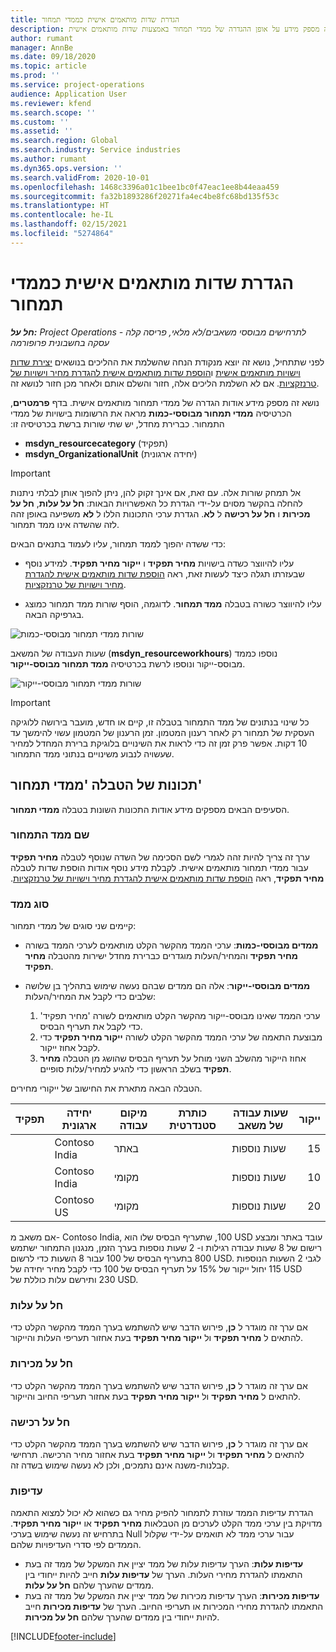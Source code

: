 ```yaml
---
title: הגדרת שדות מותאמים אישית כממדי תמחור
description: נושא זה מספק מידע על אופן ההגדרה של ממדי תמחור באמצעות שדות מותאמים אישית.
author: rumant
manager: AnnBe
ms.date: 09/18/2020
ms.topic: article
ms.prod: ''
ms.service: project-operations
audience: Application User
ms.reviewer: kfend
ms.search.scope: ''
ms.custom: ''
ms.assetid: ''
ms.search.region: Global
ms.search.industry: Service industries
ms.author: rumant
ms.dyn365.ops.version: ''
ms.search.validFrom: 2020-10-01
ms.openlocfilehash: 1468c3396a01c1bee1bc0f47eac1ee8b44eaa459
ms.sourcegitcommit: fa32b1893286f20271fa4ec4be8fc68bd135f53c
ms.translationtype: HT
ms.contentlocale: he-IL
ms.lasthandoff: 02/15/2021
ms.locfileid: "5274864"
---
```

# <a name="set-up-custom-fields-as-pricing-dimensions"></a>הגדרת שדות מותאמים אישית כממדי תמחור

_**חל על:** Project Operations לתרחישים מבוססי משאבים/לא מלאי, פריסה קלה - עסקה בחשבונית פרופורמה_

לפני שתתחיל, נושא זה יוצא מנקודת הנחה שהשלמת את ההליכים בנושאים [יצירת שדות וישויות מותאמים אישית](create-custom-fields-entities-pricing-dimensions.md) ו[הוספת שדות מותאמים אישית להגדרת מחיר וישויות של טרנזקציות](add-custom-fields-price-setup-transactional-entities.md). אם לא השלמת הליכים אלה, חזור והשלם אותם ולאחר מכן חזור לנושא זה. 

נושא זה מספק מידע אודות הגדרה של ממדי תמחור מותאמים אישית. בדף **פרמטרים**, הכרטיסיה ‏‫**ממדי תמחור מבוססי-כמות** מראה את הרשומות בישויות של ממדי התמחור. כברירת מחדל, יש שתי שורות ברשת בכרטיסיה זו:

- **msdyn_resourcecategory** (תפקיד)
- **msdyn_OrganizationalUnit** (יחידה ארגונית)

> [!IMPORTANT]
> אל תמחק שורות אלה. עם זאת, אם אינך זקוק להן, ניתן להפוך אותן לבלתי ניתנות להחלה בהקשר מסוים על-ידי הגדרת כל האפשרויות הבאות: **חל על עלות‬**, **חל על מכירות** ו **חל על רכישה** ל **לא**. הגדרת ערכי התכונות הללו ל **לא** משפיעה באופן זהה לזה שהשדה אינו ממד תמחור.

כדי ששדה יהפוך לממד תמחור, עליו לעמוד בתנאים הבאים:

- עליו להיווצר כשדה בישויות **מחיר תפקיד** ו **ייקור מחיר תפקיד**. למידע נוסף שבעזרתו תגלה כיצד לעשות זאת, ראה [הוספת שדות מותאמים אישית להגדרת מחיר וישויות של טרנזקציות](add-custom-fields-price-setup-transactional-entities.md).

- עליו להיווצר כשורה בטבלה **ממד תמחור**. לדוגמה, הוסף שורות ממד תמחור כמוצג בגרפיקה הבאה. 

![שורות ממדי תמחור מבוססי-כמות](media/Amt-based-PD.png)

שעות העבודה של המשאב (**msdyn_resourceworkhours**) נוספו כממד מבוסס-ייקור ונוספו לרשת בכרטיסיה **ממד תמחור מבוסס-ייקור**.

![שורות ממדי תמחור מבוססי-ייקור](media/Markup-based-PD.png)


> [!IMPORTANT]
> כל שינוי בנתונים של ממד התמחור בטבלה זו, קיים או חדש, מועבר בירושה ללוגיקה העסקית של תמחור רק לאחר רענון המטמון. זמן הרענון של המטמון עשוי להימשך עד 10 דקות. אפשר פרק זמן זה כדי לראות את השינויים בלוגיקת ברירת המחדל למחיר שעשויה לנבוע משינויים בנתוני ממד התמחור.


## <a name="attributes-of-the-pricing-dimensions-table"></a>תכונות של הטבלה 'ממדי תמחור'
הסעיפים הבאים מספקים מידע אודות התכונות השונות בטבלה **ממדי תמחור**.

### <a name="pricing-dimension-name"></a>שם ממד התמחור
ערך זה צריך להיות זהה לגמרי לשם הסכימה של השדה שנוסף לטבלה **מחיר תפקיד** עבור ממדי תמחור מותאמים אישית. לקבלת מידע נוסף אודות הוספת שדות לטבלה **מחיר תפקיד**, ראה [‬‏‫הוספת שדות מותאמים אישית להגדרת מחיר וישויות של טרנזקציות](add-custom-fields-price-setup-transactional-entities.md).

### <a name="type-of-dimension"></a>סוג ממד
קיימים שני סוגים של ממדי תמחור:
  
  - **ממדים מבוססי-כמות**: ערכי הממד מהקשר הקלט מותאמים לערכי הממד בשורה **מחיר תפקיד** והמחיר/העלות מוגדרים כברירת מחדל ישירות מהטבלה **מחיר תפקיד**.
  - **ממדים מבוססי-ייקור**: אלה הם ממדים שבהם נעשה שימוש בתהליך בן שלושה שלבים כדי לקבל את המחיר/העלות:
 
    1. ערכי הממד שאינו מבוסס-ייקור מהקשר הקלט מותאמים לשורה 'מחיר תפקיד' כדי לקבל את תעריף הבסיס.
    2. מבוצעת התאמה של ערכי הממד מהקשר הקלט לשורה **ייקור מחיר תפקיד** כדי לקבל אחוז ייקור.
    3. אחוז הייקור מהשלב השני מוחל על תעריף הבסיס שהושג מן הטבלה **מחיר תפקיד** בשלב הראשון כדי להגיע למחיר/עלות סופיים.
   
   הטבלה הבאה מתארת את החישוב של ייקורי מחירים.
  
| תפקיד        | יחידה ארגונית    |מיקום עבודה      |כותרת סטנדרטית      |שעות עבודה של משאב      |  ייקור|
| ------------|-------------|-------------------|--------------------|-------------------------|--------:|
|             | Contoso India|באתר            |                    |שעות נוספות                 |15     |
|             | Contoso India|מקומי             |                    |שעות נוספות                 |10     |
|             | Contoso US   |מקומי             |                    |שעות נוספות                 |20     |


אם משאב מ- Contoso India, שתעריף הבסיס שלו הוא ‎,100 USD עובד באתר ומבצע רישום של 8 שעות עבודה רגילות ו- 2 שעות נוספות בערך הזמן, מנגנון התמחור ישתמש בתעריף הבסיס של 100 עבור 8 השעות כדי לרשום ‎800 USD. לגבי 2 השעות הנוספות יחול ייקור של 15% על תעריף הבסיס של 100 כדי לקבל מחיר יחידה של ‎115 USD ותירשם עלות כוללת של ‎230 USD.

### <a name="applicable-to-cost"></a>חל על עלות 
אם ערך זה מוגדר ל **כן**, פירוש הדבר שיש להשתמש בערך הממד מהקשר הקלט כדי להתאים ל **מחיר תפקיד** ול **ייקור מחיר תפקיד** בעת אחזור תעריפי העלות והייקור.

### <a name="applicable-to-sales"></a>חל על מכירות
אם ערך זה מוגדר ל **כן**, פירוש הדבר שיש להשתמש בערך הממד מהקשר הקלט כדי להתאים ל **מחיר תפקיד** ול **ייקור מחיר תפקיד** בעת אחזור תעריפי החיוב והייקור.

### <a name="applicable-to-purchase"></a>חל על רכישה
אם ערך זה מוגדר ל **כן**, פירוש הדבר שיש להשתמש בערך הממד מהקשר הקלט כדי להתאים ל **מחיר תפקיד** ול **ייקור מחיר תפקיד** בעת אחזור מחיר הרכישה. תרחישי קבלנות-משנה אינם נתמכים, ולכן לא נעשה שימוש בשדה זה. 

### <a name="priority"></a>עדיפות
הגדרת עדיפות הממד עוזרת לתמחור להפיק מחיר גם כשהוא לא יכול למצוא התאמה מדויקת בין ערכי ממד הקלט לערכים מן הטבלאות **מחיר תפקיד** או **ייקור מחיר תפקיד**. בתרחיש זה נעשה שימוש בערכי Null עבור ערכי ממד לא תואמים על-ידי שקלול הממדים לפי סדרי העדיפויות שלהם.

- **עדיפות עלות**: הערך עדיפות עלות של ממד יציין את המשקל של ממד זה בעת התאמתו להגדרת מחירי העלות. הערך של **עדיפות עלות** חייב להיות ייחודי בין ממדים שהערך שלהם **חל על עלות**.
- **עדיפות מכירות**: הערך עדיפות מכירות של ממד יציין את המשקל של ממד זה בעת התאמתו להגדרת מחירי המכירות או תעריפי החיוב. הערך של **עדיפות מכירות** חייב להיות ייחודי בין ממדים שהערך שלהם **חל על מכירות**.


[!INCLUDE[footer-include](../includes/footer-banner.md)]